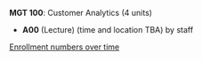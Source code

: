 **MGT 100**: Customer Analytics (4 units)

- **A00** (Lecture) (time and location TBA) by staff

[Enrollment numbers over time](./MGT100.tsv)

